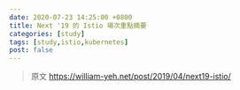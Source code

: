 ```yaml
---
date: 2020-07-23 14:25:00 +0800
title: Next '19 的 Istio 場次重點摘要
categories: [study]
tags: [study,istio,kubernetes]
post: false
---
```


> 原文
> https://william-yeh.net/post/2019/04/next19-istio/